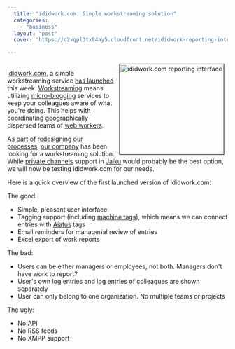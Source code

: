 ```yaml
---
  title: "ididwork.com: Simple workstreaming solution"
  categories: 
    - "business"
  layout: "post"
  cover: 'https://d2vqpl3tx84ay5.cloudfront.net/ididwork-reporting-interface-tm.jpg'

---
```

<p>
<a href="https://d2vqpl3tx84ay5.cloudfront.net/ididwork-reporting-interface.png"><img src="https://d2vqpl3tx84ay5.cloudfront.net/ididwork-reporting-interface-tm.jpg" height="206" width="238" border="1" align="right" hspace="8" vspace="4" alt="ididwork.com reporting interface" title="ididwork.com reporting interface" /></a>
<br /><a href="http://www.ididwork.com/">ididwork.com</a>, a simple workstreaming service <a href="http://www.ididwork.com/blog/?p=3">has launched</a> this week. <a href="http://webworkerdaily.com/2007/03/03/workstreaming-the-new-face-time/">Workstreaming</a> means utilizing <a href="http://en.wikipedia.org/wiki/Micro-blogging">micro-blogging</a> services to keep your colleagues aware of what you're doing. This helps with coordinating geographically dispersed teams of <a href="http://webworkerdaily.com/2006/09/04/going-bedouin/">web workers</a>.
</p><p>
As part of <a href="http://bergie.iki.fi/blog/scrum_in_management_of_a_small_software_consultancy/">redesigning our processes</a>, <a href="http://nemein.com/en/">our company</a> has been looking for a workstreaming solution. While <a href="http://www.jeffro2pt0.com/jaiku-launches-channels-feature">private channels</a> support in <a href="http://jaiku.com/">Jaiku</a> would probably be the best option, we will now be testing ididwork.com for our needs.
</p><p>
Here is a quick overview of the first launched version of ididwork.com:
</p><p>
The good:
</p><ul><li>Simple, pleasant user interface</li>
<li>Tagging support (including <a href="http://en.wikipedia.org/wiki/Machine_tag">machine tags</a>), which means we can connect entries with <a href="http://www.ajatus.info/">Ajatus</a> tags</li>
<li>Email reminders for managerial review of entries</li>
<li>Excel export of work reports</li>
</ul><p>
The bad:
</p><ul><li>Users can be either managers or employees, not both. Managers don't have work to report?</li>
<li>User's own log entries and log entries of colleagues are shown separately</li>
<li>User can only belong to one organization. No multiple teams or projects</li>
</ul><p>
The ugly:
</p><ul><li>No API</li>
<li>No RSS feeds</li>
<li>No XMPP support</li>
</ul>

